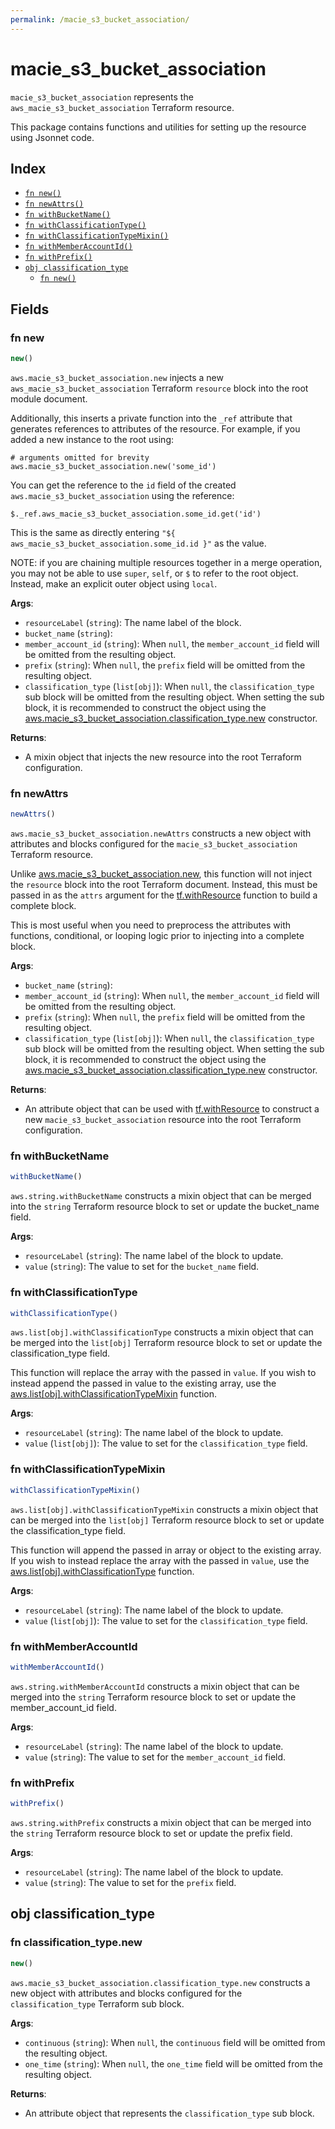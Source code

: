 ```yaml
---
permalink: /macie_s3_bucket_association/
---
```


# macie_s3_bucket_association

`macie_s3_bucket_association` represents the `aws_macie_s3_bucket_association` Terraform resource.



This package contains functions and utilities for setting up the resource using Jsonnet code.


## Index

* [`fn new()`](#fn-new)
* [`fn newAttrs()`](#fn-newattrs)
* [`fn withBucketName()`](#fn-withbucketname)
* [`fn withClassificationType()`](#fn-withclassificationtype)
* [`fn withClassificationTypeMixin()`](#fn-withclassificationtypemixin)
* [`fn withMemberAccountId()`](#fn-withmemberaccountid)
* [`fn withPrefix()`](#fn-withprefix)
* [`obj classification_type`](#obj-classification_type)
  * [`fn new()`](#fn-classification_typenew)

## Fields

### fn new

```ts
new()
```


`aws.macie_s3_bucket_association.new` injects a new `aws_macie_s3_bucket_association` Terraform `resource`
block into the root module document.

Additionally, this inserts a private function into the `_ref` attribute that generates references to attributes of the
resource. For example, if you added a new instance to the root using:

    # arguments omitted for brevity
    aws.macie_s3_bucket_association.new('some_id')

You can get the reference to the `id` field of the created `aws.macie_s3_bucket_association` using the reference:

    $._ref.aws_macie_s3_bucket_association.some_id.get('id')

This is the same as directly entering `"${ aws_macie_s3_bucket_association.some_id.id }"` as the value.

NOTE: if you are chaining multiple resources together in a merge operation, you may not be able to use `super`, `self`,
or `$` to refer to the root object. Instead, make an explicit outer object using `local`.

**Args**:
  - `resourceLabel` (`string`): The name label of the block.
  - `bucket_name` (`string`): 
  - `member_account_id` (`string`):  When `null`, the `member_account_id` field will be omitted from the resulting object.
  - `prefix` (`string`):  When `null`, the `prefix` field will be omitted from the resulting object.
  - `classification_type` (`list[obj]`):  When `null`, the `classification_type` sub block will be omitted from the resulting object. When setting the sub block, it is recommended to construct the object using the [aws.macie_s3_bucket_association.classification_type.new](#fn-classification_typenew) constructor.

**Returns**:
- A mixin object that injects the new resource into the root Terraform configuration.


### fn newAttrs

```ts
newAttrs()
```


`aws.macie_s3_bucket_association.newAttrs` constructs a new object with attributes and blocks configured for the `macie_s3_bucket_association`
Terraform resource.

Unlike [aws.macie_s3_bucket_association.new](#fn-new), this function will not inject the `resource`
block into the root Terraform document. Instead, this must be passed in as the `attrs` argument for the
[tf.withResource](https://github.com/tf-libsonnet/core/tree/main/docs#fn-withresource) function to build a complete block.

This is most useful when you need to preprocess the attributes with functions, conditional, or looping logic prior to
injecting into a complete block.

**Args**:
  - `bucket_name` (`string`): 
  - `member_account_id` (`string`):  When `null`, the `member_account_id` field will be omitted from the resulting object.
  - `prefix` (`string`):  When `null`, the `prefix` field will be omitted from the resulting object.
  - `classification_type` (`list[obj]`):  When `null`, the `classification_type` sub block will be omitted from the resulting object. When setting the sub block, it is recommended to construct the object using the [aws.macie_s3_bucket_association.classification_type.new](#fn-classification_typenew) constructor.

**Returns**:
  - An attribute object that can be used with [tf.withResource](https://github.com/tf-libsonnet/core/tree/main/docs#fn-withresource) to construct a new `macie_s3_bucket_association` resource into the root Terraform configuration.


### fn withBucketName

```ts
withBucketName()
```

`aws.string.withBucketName` constructs a mixin object that can be merged into the `string`
Terraform resource block to set or update the bucket_name field.



**Args**:
  - `resourceLabel` (`string`): The name label of the block to update.
  - `value` (`string`): The value to set for the `bucket_name` field.


### fn withClassificationType

```ts
withClassificationType()
```

`aws.list[obj].withClassificationType` constructs a mixin object that can be merged into the `list[obj]`
Terraform resource block to set or update the classification_type field.

This function will replace the array with the passed in `value`. If you wish to instead append the
passed in value to the existing array, use the [aws.list[obj].withClassificationTypeMixin](TODO) function.


**Args**:
  - `resourceLabel` (`string`): The name label of the block to update.
  - `value` (`list[obj]`): The value to set for the `classification_type` field.


### fn withClassificationTypeMixin

```ts
withClassificationTypeMixin()
```

`aws.list[obj].withClassificationTypeMixin` constructs a mixin object that can be merged into the `list[obj]`
Terraform resource block to set or update the classification_type field.

This function will append the passed in array or object to the existing array. If you wish
to instead replace the array with the passed in `value`, use the [aws.list[obj].withClassificationType](TODO)
function.


**Args**:
  - `resourceLabel` (`string`): The name label of the block to update.
  - `value` (`list[obj]`): The value to set for the `classification_type` field.


### fn withMemberAccountId

```ts
withMemberAccountId()
```

`aws.string.withMemberAccountId` constructs a mixin object that can be merged into the `string`
Terraform resource block to set or update the member_account_id field.



**Args**:
  - `resourceLabel` (`string`): The name label of the block to update.
  - `value` (`string`): The value to set for the `member_account_id` field.


### fn withPrefix

```ts
withPrefix()
```

`aws.string.withPrefix` constructs a mixin object that can be merged into the `string`
Terraform resource block to set or update the prefix field.



**Args**:
  - `resourceLabel` (`string`): The name label of the block to update.
  - `value` (`string`): The value to set for the `prefix` field.


## obj classification_type



### fn classification_type.new

```ts
new()
```


`aws.macie_s3_bucket_association.classification_type.new` constructs a new object with attributes and blocks configured for the `classification_type`
Terraform sub block.



**Args**:
  - `continuous` (`string`):  When `null`, the `continuous` field will be omitted from the resulting object.
  - `one_time` (`string`):  When `null`, the `one_time` field will be omitted from the resulting object.

**Returns**:
  - An attribute object that represents the `classification_type` sub block.
